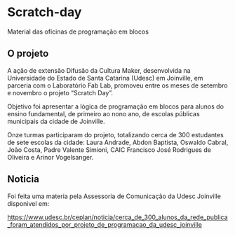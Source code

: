 # Scratch-day
Material das oficinas de programação em blocos

## O projeto
A ação de extensão Difusão da Cultura Maker, desenvolvida na Universidade do Estado de Santa Catarina (Udesc) em Joinville, em parceria com o Laboratório Fab Lab, promoveu entre os meses de setembro e novembro o projeto “Scratch Day”. 

Objetivo foi apresentar a lógica de programação em blocos para alunos do ensino fundamental, de primeiro ao nono ano, de escolas públicas municipais da cidade de Joinville.

Onze turmas participaram do projeto, totalizando cerca de 300 estudantes de sete escolas da cidade: Laura Andrade, Abdon Baptista, Oswaldo Cabral, João Costa, Padre Valente Simioni, CAIC Francisco José Rodrigues de Oliveira e Arinor Vogelsanger.

## Noticia

Foi feita uma materia pela Assessoria de Comunicação da Udesc Joinville disponivel em:

https://www.udesc.br/ceplan/noticia/cerca_de_300_alunos_da_rede_publica_foram_atendidos_por_projeto_de_programacao_da_udesc_joinville


